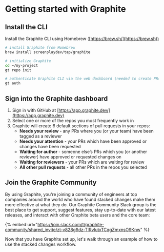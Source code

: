 # Getting started with Graphite

## Install the CLI

Install the Graphite CLI using Homebrew ([https://brew.sh/](https://brew.sh))

```bash
# install Graphite from Homebrew
brew install screenplaydev/tap/graphite

# initialize Graphite
cd ~/my-project
gt repo init

# authenticate Graphite CLI via the web dashboard (needed to create PRs)
gt auth
```

## Sign into the Graphite dashboard

1. Sign in with GitHub at [https://app.graphite.dev/](https://app.graphite.dev)
2. Select one or more of the repos you most frequently work in
3. Graphite will create 6 default sections of pull requests in your repos:
   * **Needs your review** - any PRs where you (or your team) have been tagged as a reviewer
   * **Needs your attention** - your PRs which have been approved or changes have been requested
   * **Waiting for author** - someone else’s PRs which you (or another reviewer) have approved or requested changes on
   * **Waiting for reviewers** - your PRs which are waiting for review
   * **All other pull requests** - all other PRs in the repos you selected

## Join the Graphite Community

By using Graphite, you're joining a community of engineers at top companies around the world who have found stacked changes make them more effective at what they do.  Our Graphite Community Slack group is the best place to get support, suggest features, stay up-to-date with our latest releases, and interact with other Graphite beta users and the core team:

{% embed url="https://join.slack.com/t/graphite-community/shared_invite/zt-v828g9dz-TIRvlutxTCqgZmxnsO9Knw" %}

Now that you have Graphite set up, let's walk through an example of how to use the stacked changes workflow.
